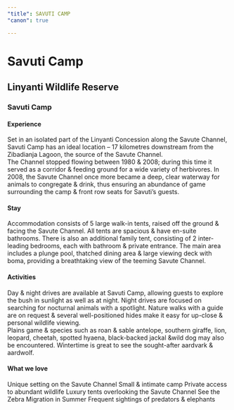 ```yaml
---
"title": SAVUTI CAMP
"canon": true

---
```


# Savuti Camp
## Linyanti Wildlife Reserve
### Savuti Camp

#### Experience
Set in an isolated part of the Linyanti Concession along the Savute Channel, Savuti Camp has an ideal location – 17 kilometres downstream from the Zibadianja Lagoon, the source of the Savute Channel.  
The Channel stopped flowing between 1980 &amp; 2008; during this time it served as a corridor &amp; feeding ground for a wide variety of herbivores.  In 2008, the Savute Channel once more became a deep, clear waterway for animals to congregate &amp; drink, thus ensuring an abundance of game surrounding the camp &amp; front row seats for Savuti’s guests.

#### Stay
Accommodation consists of 5 large walk-in tents, raised off the ground &amp; facing the Savute Channel.  All tents are spacious &amp; have en-suite bathrooms.  There is also an additional family tent, consisting of 2 inter-leading bedrooms, each with bathroom &amp; private entrance.
The main area includes a plunge pool, thatched dining area &amp; large viewing deck with boma, providing a breathtaking view of the teeming Savute Channel.

#### Activities
Day &amp; night drives are available at Savuti Camp, allowing guests to explore the bush in sunlight as well as at night.  Night drives are focused on searching for nocturnal animals with a spotlight.  Nature walks with a guide are on request &amp; several well-positioned hides make it easy for up-close &amp; personal wildlife viewing.  
Plains game &amp; species such as roan &amp; sable antelope, southern giraffe, lion, leopard, cheetah, spotted hyaena, black-backed jackal &amp;wild dog may also be encountered.  Wintertime is great to see the sought-after aardvark &amp; aardwolf.


#### What we love
Unique setting on the Savute Channel
Small &amp; intimate camp
Private access to abundant wildlife
Luxury tents overlooking the Savute Channel
See the Zebra Migration in Summer
Frequent sightings of predators &amp; elephants